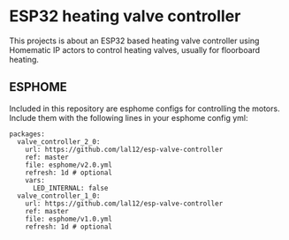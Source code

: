 # ESP32 heating valve controller

This projects is about an ESP32 based heating valve controller using Homematic IP actors to control heating valves,
usually for floorboard heating.

## ESPHOME

Included in this repository are esphome configs for controlling the motors.
Include them with the following lines in your esphome config yml:

```
packages:
  valve_controller_2_0:
    url: https://github.com/lal12/esp-valve-controller
    ref: master
    file: esphome/v2.0.yml
    refresh: 1d # optional
    vars:
      LED_INTERNAL: false
  valve_controller_1_0:
    url: https://github.com/lal12/esp-valve-controller
    ref: master
    file: esphome/v1.0.yml
    refresh: 1d # optional
```

